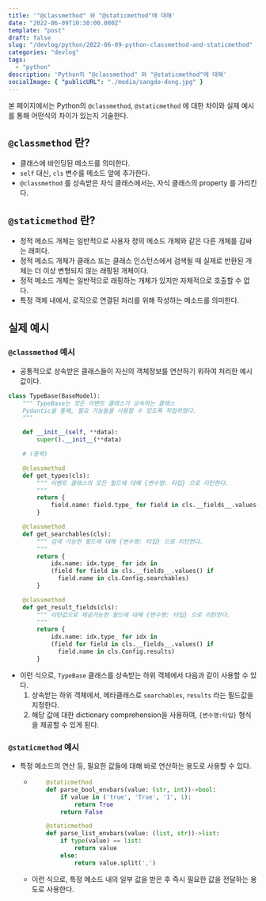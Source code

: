 ```yaml
---
title: '"@classmethod" 와 "@staticmethod"에 대해'
date: "2022-06-09T10:30:00.000Z"
template: "post"
draft: false
slug: "/devlog/python/2022-06-09-python-classmethod-and-staticmethod"
categories: "devlog"
tags:
  - "python"
description: 'Python의 "@classmethod" 와 "@staticmethod"에 대해'
socialImage: { "publicURL": "./media/sangdo-dong.jpg" }
---
```


본 페이지에서는 Python의 `@classmethod`, `@staticmethod` 에 대한 차이와 실제 예시를 통해 어떤식의 차이가 있는지 기술한다.

## `@classmethod` 란?

- 클래스에 바인딩된 메소드를 의미한다.
- `self` 대신, `cls` 변수를 메소드 앞에 추가한다.
- `@classmethod` 를 상속받은 자식 클래스에서는, 자식 클래스의 property 를 가리킨다.

## `@staticmethod` 란?

- 정적 메소드 개체는 일반적으로 사용자 정의 메소드 개체와 같은 다른 개체를 감싸는 래퍼다.
- 정적 메소드 개체가 클래스 또는 클래스 인스턴스에서 검색될 때 실제로 반환된 개체는 더 이상 변형되지 않는 래핑된 개체이다.
- 정적 메소드 개체는 일반적으로 래핑하는 개체가 있지만 자체적으로 호출할 수 없다.
- 특정 객체 내에서, 로직으로 연결된 처리를 위해 작성하는 메소드를 의미한다.

## 실제 예시

### `@classmethod` 예시

- 공통적으로 상속받은 클래스들이 자신의 객체정보를 연산하기 위하여 처리한 예시값이다.

```python
class TypeBase(BaseModel):
    """ TypeBase는 모든 이벤트 클래스가 상속하는 클래스
    Pydantic을 통해, 필요 기능들을 사용할 수 있도록 작업하였다.
    """

    def __init__(self, **data):
        super().__init__(**data)

    # (중략)

    @classmethod
    def get_types(cls):
        """ 이벤트 클래스의 모든 필드에 대해 {변수명: 타입} 으로 리턴한다.
        """
        return {
            field.name: field.type_ for field in cls.__fields__.values()
        }

    @classmethod
    def get_searchables(cls):
        """ 검색 가능한 필드에 대해 {변수명: 타입} 으로 리턴한다.
        """
        return {
            idx.name: idx.type_ for idx in
            (field for field in cls.__fields__.values() if
              field.name in cls.Config.searchables)
        }

    @classmethod
    def get_result_fields(cls):
        """ 리턴값으로 제공가능한 필드에 대해 {변수명: 타입} 으로 리턴한다.
        """
        return {
            idx.name: idx.type_ for idx in
            (field for field in cls.__fields__.values() if
              field.name in cls.Config.results)
        }
```

- 이런 식으로, `TypeBase` 클래스를 상속받는 하위 객체에서 다음과 같이 사용할 수 있다.
  1. 상속받는 하위 객체에서, 메타클래스로 `searchables`, `results` 라는 필드값을 지정한다.
  2. 해당 값에 대한 dictionary comprehension을 사용하여, `{변수명:타입}` 형식을 제공할 수 있게 된다.

### `@staticmethod` 예시

- 특정 메소드의 연산 등, 필요한 값들에 대해 바로 연산하는 용도로 사용할 수 있다.

  - ```python
        @staticmethod
        def parse_bool_envbars(value: (str, int))->bool:
            if value in ('true', 'True', '1', 1):
                return True
            return False

        @staticmethod
        def parse_list_envbars(value: (list, str))->list:
            if type(value) == list:
                return value
            else:
                return value.split(',')
    ```

  - 이런 식으로, 특정 메소드 내의 일부 값을 받은 후 즉시 필요한 값을 전달하는 용도로 사용한다.
